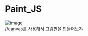 # Paint_JS

![image](https://user-images.githubusercontent.com/101608868/163126807-054792c8-e598-4edb-86da-f4a005addd34.png)<br>
//canvas를 사용해서 그림판을 만들어보쟈

